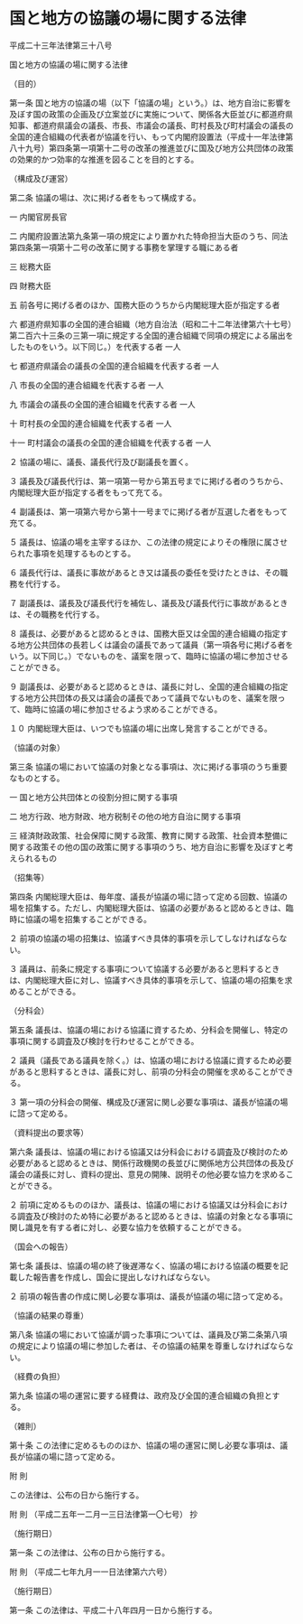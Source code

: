 # 国と地方の協議の場に関する法律

平成二十三年法律第三十八号

国と地方の協議の場に関する法律

（目的）

第一条 国と地方の協議の場（以下「協議の場」という。）は、地方自治に影響を及ぼす国の政策の企画及び立案並びに実施について、関係各大臣並びに都道府県知事、都道府県議会の議長、市長、市議会の議長、町村長及び町村議会の議長の全国的連合組織の代表者が協議を行い、もって内閣府設置法（平成十一年法律第八十九号）第四条第一項第十二号の改革の推進並びに国及び地方公共団体の政策の効果的かつ効率的な推進を図ることを目的とする。

（構成及び運営）

第二条 協議の場は、次に掲げる者をもって構成する。

一 内閣官房長官

二 内閣府設置法第九条第一項の規定により置かれた特命担当大臣のうち、同法第四条第一項第十二号の改革に関する事務を掌理する職にある者

三 総務大臣

四 財務大臣

五 前各号に掲げる者のほか、国務大臣のうちから内閣総理大臣が指定する者

六 都道府県知事の全国的連合組織（地方自治法（昭和二十二年法律第六十七号）第二百六十三条の三第一項に規定する全国的連合組織で同項の規定による届出をしたものをいう。以下同じ。）を代表する者 一人

七 都道府県議会の議長の全国的連合組織を代表する者 一人

八 市長の全国的連合組織を代表する者 一人

九 市議会の議長の全国的連合組織を代表する者 一人

十 町村長の全国的連合組織を代表する者 一人

十一 町村議会の議長の全国的連合組織を代表する者 一人

２ 協議の場に、議長、議長代行及び副議長を置く。

３ 議長及び議長代行は、第一項第一号から第五号までに掲げる者のうちから、内閣総理大臣が指定する者をもって充てる。

４ 副議長は、第一項第六号から第十一号までに掲げる者が互選した者をもって充てる。

５ 議長は、協議の場を主宰するほか、この法律の規定によりその権限に属させられた事項を処理するものとする。

６ 議長代行は、議長に事故があるとき又は議長の委任を受けたときは、その職務を代行する。

７ 副議長は、議長及び議長代行を補佐し、議長及び議長代行に事故があるときは、その職務を代行する。

８ 議長は、必要があると認めるときは、国務大臣又は全国的連合組織の指定する地方公共団体の長若しくは議会の議長であって議員（第一項各号に掲げる者をいう。以下同じ。）でないものを、議案を限って、臨時に協議の場に参加させることができる。

９ 副議長は、必要があると認めるときは、議長に対し、全国的連合組織の指定する地方公共団体の長又は議会の議長であって議員でないものを、議案を限って、臨時に協議の場に参加させるよう求めることができる。

１０ 内閣総理大臣は、いつでも協議の場に出席し発言することができる。

（協議の対象）

第三条 協議の場において協議の対象となる事項は、次に掲げる事項のうち重要なものとする。

一 国と地方公共団体との役割分担に関する事項

二 地方行政、地方財政、地方税制その他の地方自治に関する事項

三 経済財政政策、社会保障に関する政策、教育に関する政策、社会資本整備に関する政策その他の国の政策に関する事項のうち、地方自治に影響を及ぼすと考えられるもの

（招集等）

第四条 内閣総理大臣は、毎年度、議長が協議の場に諮って定める回数、協議の場を招集する。ただし、内閣総理大臣は、協議の必要があると認めるときは、臨時に協議の場を招集することができる。

２ 前項の協議の場の招集は、協議すべき具体的事項を示してしなければならない。

３ 議員は、前条に規定する事項について協議する必要があると思料するときは、内閣総理大臣に対し、協議すべき具体的事項を示して、協議の場の招集を求めることができる。

（分科会）

第五条 議長は、協議の場における協議に資するため、分科会を開催し、特定の事項に関する調査及び検討を行わせることができる。

２ 議員（議長である議員を除く。）は、協議の場における協議に資するため必要があると思料するときは、議長に対し、前項の分科会の開催を求めることができる。

３ 第一項の分科会の開催、構成及び運営に関し必要な事項は、議長が協議の場に諮って定める。

（資料提出の要求等）

第六条 議長は、協議の場における協議又は分科会における調査及び検討のため必要があると認めるときは、関係行政機関の長並びに関係地方公共団体の長及び議会の議長に対し、資料の提出、意見の開陳、説明その他必要な協力を求めることができる。

２ 前項に定めるもののほか、議長は、協議の場における協議又は分科会における調査及び検討のため特に必要があると認めるときは、協議の対象となる事項に関し識見を有する者に対し、必要な協力を依頼することができる。

（国会への報告）

第七条 議長は、協議の場の終了後遅滞なく、協議の場における協議の概要を記載した報告書を作成し、国会に提出しなければならない。

２ 前項の報告書の作成に関し必要な事項は、議長が協議の場に諮って定める。

（協議の結果の尊重）

第八条 協議の場において協議が調った事項については、議員及び第二条第八項の規定により協議の場に参加した者は、その協議の結果を尊重しなければならない。

（経費の負担）

第九条 協議の場の運営に要する経費は、政府及び全国的連合組織の負担とする。

（雑則）

第十条 この法律に定めるもののほか、協議の場の運営に関し必要な事項は、議長が協議の場に諮って定める。

附 則

この法律は、公布の日から施行する。

附 則 （平成二五年一二月一三日法律第一〇七号） 抄

（施行期日）

第一条 この法律は、公布の日から施行する。

附 則 （平成二七年九月一一日法律第六六号）

（施行期日）

第一条 この法律は、平成二十八年四月一日から施行する。
